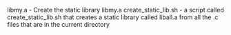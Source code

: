 libmy.a - Create the static library libmy.a
create_static_lib.sh - a script called create_static_lib.sh that creates a static library called liball.a from all the .c files that are in the current directory

